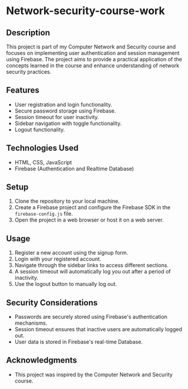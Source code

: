 # Network-security-course-work

## Description

This project is part of my Computer Network and Security course and focuses on implementing user authentication and session management using Firebase. The project aims to provide a practical application of the concepts learned in the course and enhance understanding of network security practices.

## Features

- User registration and login functionality.
- Secure password storage using Firebase.
- Session timeout for user inactivity.
- Sidebar navigation with toggle functionality.
- Logout functionality.

## Technologies Used

- HTML, CSS, JavaScript
- Firebase (Authentication and Realtime Database)

## Setup

1. Clone the repository to your local machine.
2. Create a Firebase project and configure the Firebase SDK in the `firebase-config.js` file.
3. Open the project in a web browser or host it on a web server.

## Usage

1. Register a new account using the signup form.
2. Login with your registered account.
3. Navigate through the sidebar links to access different sections.
4. A session timeout will automatically log you out after a period of inactivity.
5. Use the logout button to manually log out.

## Security Considerations

- Passwords are securely stored using Firebase's authentication mechanisms.
- Session timeout ensures that inactive users are automatically logged out.
- User data is stored in Firebase's real-time Database.

## Acknowledgments

- This project was inspired by the Computer Network and Security course.
